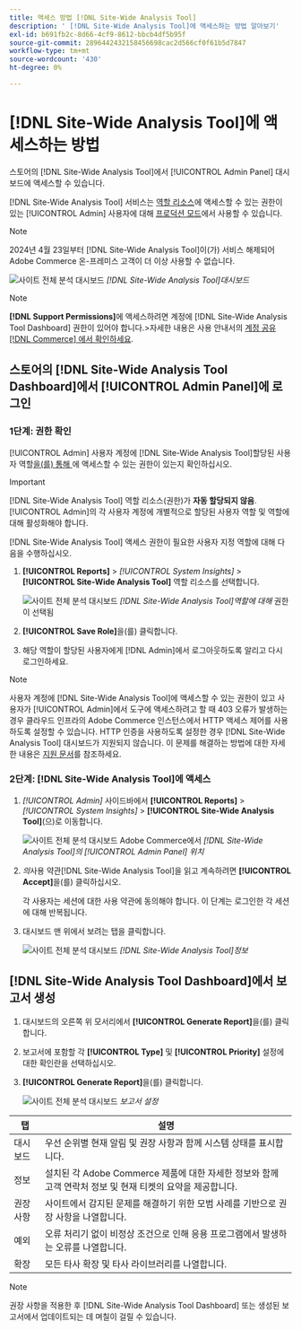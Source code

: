 ```yaml
---
title: 액세스 방법 [!DNL Site-Wide Analysis Tool]
description: ' [!DNL Site-Wide Analysis Tool]에 액세스하는 방법 알아보기'
exl-id: b691fb2c-8d66-4cf9-8612-bbcb4df5b95f
source-git-commit: 2896442432158456698cac2d566cf0f61b5d7847
workflow-type: tm+mt
source-wordcount: '430'
ht-degree: 0%

---
```


# [!DNL Site-Wide Analysis Tool]에 액세스하는 방법

스토어의 [!DNL Site-Wide Analysis Tool]에서 [!UICONTROL Admin Panel] 대시보드에 액세스할 수 있습니다.

[!DNL Site-Wide Analysis Tool] 서비스는 [역할 리소스](https://experienceleague.adobe.com/ko/docs/commerce-admin/systems/tools/developer-tools#operation-modes)에 액세스할 수 있는 권한이 있는 [!UICONTROL Admin] 사용자에 대해 [프로덕션 모드](https://experienceleague.adobe.com/ko/docs/commerce-admin/systems/user-accounts/permissions-user-roles)에서 사용할 수 있습니다.

>[!NOTE]
>
>2024년 4월 23일부터 [!DNL Site-Wide Analysis Tool]이(가) 서비스 해제되어 Adobe Commerce 온-프레미스 고객이 더 이상 사용할 수 없습니다.


![사이트 전체 분석 대시보드](../../assets/tools/site-wide-analysis-tool-dashboard.png)
*[!DNL Site-Wide Analysis Tool]대시보드*

>[!NOTE]
>
>**[!DNL Support Permissions]**&#x200B;에 액세스하려면 계정에 [!DNL Site-Wide Analysis Tool Dashboard] 권한이 있어야 합니다.
>&#x200B;>자세한 내용은 사용 안내서의 [계정 공유 [!DNL Commerce] 에서 확인하세요](https://experienceleague.adobe.com/docs/commerce-admin/start/commerce-account/commerce-account-share.html?lang=ko).

## 스토어의 [!DNL Site-Wide Analysis Tool Dashboard]에서 [!UICONTROL Admin Panel]에 로그인

### 1단계: 권한 확인

[!UICONTROL Admin] 사용자 계정에 [!DNL Site-Wide Analysis Tool]할당된 사용자 역할[을(를) 통해 ](https://experienceleague.adobe.com/ko/docs/commerce-admin/systems/user-accounts/permissions-user-roles)에 액세스할 수 있는 권한이 있는지 확인하십시오.

>[!IMPORTANT]
>
>[!DNL Site-Wide Analysis Tool] 역할 리소스(권한)가 **자동 할당되지 않음**. [!UICONTROL Admin]의 각 사용자 계정에 개별적으로 할당된 사용자 역할 및 역할에 대해 활성화해야 합니다.

[!DNL Site-Wide Analysis Tool] 액세스 권한이 필요한 사용자 지정 역할에 대해 다음을 수행하십시오.

1. **[!UICONTROL Reports]** > *[!UICONTROL System Insights]* > **[!UICONTROL Site-Wide Analysis Tool]** 역할 리소스를 선택합니다.

   ![사이트 전체 분석 대시보드](../../assets/tools/swat-role-access.png)
   *[!DNL Site-Wide Analysis Tool]역할에 대해* 권한이 선택됨

1. **[!UICONTROL Save Role]**&#x200B;을(를) 클릭합니다.

1. 해당 역할이 할당된 사용자에게 [!DNL Admin]에서 로그아웃하도록 알리고 다시 로그인하세요.

>[!NOTE]
>
>사용자 계정에 [!DNL Site-Wide Analysis Tool]에 액세스할 수 있는 권한이 있고 사용자가 [!UICONTROL Admin]에서 도구에 액세스하려고 할 때 403 오류가 발생하는 경우 클라우드 인프라의 Adobe Commerce 인스턴스에서 HTTP 액세스 제어를 사용하도록 설정할 수 있습니다. HTTP 인증을 사용하도록 설정한 경우 [!DNL Site-Wide Analysis Tool] 대시보드가 지원되지 않습니다. 이 문제를 해결하는 방법에 대한 자세한 내용은 [지원 문서](https://experienceleague.adobe.com/ko/docs/commerce-knowledge-base/kb/troubleshooting/miscellaneous/403-errors-when-accessing-site-wide-analysis-tool-on-magento)를 참조하세요.

### 2단계: [!DNL Site-Wide Analysis Tool]에 액세스

1. *[!UICONTROL Admin]* 사이드바에서 **[!UICONTROL Reports]** > *[!UICONTROL System Insights]* > **[!UICONTROL Site-Wide Analysis Tool]**(으)로 이동합니다.

   ![사이트 전체 분석 대시보드](../../assets/tools/ac-admin-panel-marked.jpg)
   Adobe Commerce에서 *[!DNL Site-Wide Analysis Tool]의 [!UICONTROL Admin Panel] 위치*

1. *의*&#x200B;사용 약관[!DNL Site-Wide Analysis Tool]을 읽고 계속하려면 **[!UICONTROL Accept]**&#x200B;을(를) 클릭하십시오.

   각 사용자는 세션에 대한 사용 약관에 동의해야 합니다. 이 단계는 로그인한 각 세션에 대해 반복됩니다.


1. 대시보드 맨 위에서 보려는 탭을 클릭합니다.

   ![사이트 전체 분석 대시보드](../../assets/tools/swat-information-tab.png)
   *[!DNL Site-Wide Analysis Tool]정보*

## [!DNL Site-Wide Analysis Tool Dashboard]에서 보고서 생성

1. 대시보드의 오른쪽 위 모서리에서 **[!UICONTROL Generate Report]**&#x200B;을(를) 클릭합니다.

1. 보고서에 포함할 각 **[!UICONTROL Type]** 및 **[!UICONTROL Priority]** 설정에 대한 확인란을 선택하십시오.

1. **[!UICONTROL Generate Report]**&#x200B;을(를) 클릭합니다.

   ![사이트 전체 분석 대시보드](../../assets/tools/swat-report-settings.png)
   *보고서 설정*

| 탭 | 설명 |
| --- | --- |
| 대시보드 | 우선 순위별 현재 알림 및 권장 사항과 함께 시스템 상태를 표시합니다. |
| 정보 | 설치된 각 Adobe Commerce 제품에 대한 자세한 정보와 함께 고객 연락처 정보 및 현재 티켓의 요약을 제공합니다. |
| 권장 사항 | 사이트에서 감지된 문제를 해결하기 위한 모범 사례를 기반으로 권장 사항을 나열합니다. |
| 예외 | 오류 처리기 없이 비정상 조건으로 인해 응용 프로그램에서 발생하는 오류를 나열합니다. |
| 확장 | 모든 타사 확장 및 타사 라이브러리를 나열합니다. |

>[!NOTE]
>
>권장 사항을 적용한 후 [!DNL Site-Wide Analysis Tool Dashboard] 또는 생성된 보고서에서 업데이트되는 데 며칠이 걸릴 수 있습니다.
